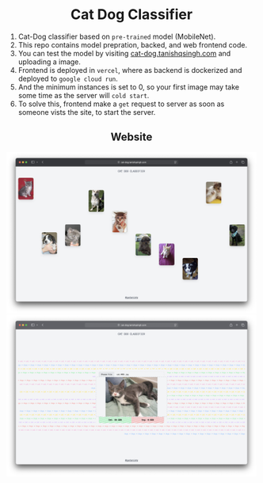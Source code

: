<h1 align="center">Cat Dog Classifier</h1>

1. Cat-Dog classifier based on `pre-trained` model (MobileNet).
2. This repo contains model prepration, backed, and web frontend code.
3. You can test the model by visiting [cat-dog.tanishqsingh.com](https://cat-dog.tanishqsingh.com) and uploading a image.
4. Frontend is deployed in `vercel`, where as backend is dockerized and deployed to `google cloud run`.
5. And the minimum instances is set to 0, so your first image may take some time as the server will `cold start`.
6. To solve this, frontend make a `get` request to server as soon as someone vists the site, to start the server.

<h2 align="center">Website</h2>

<img src="./preview/home-page.png" alt="home-page.png"/>

<img src="./preview/prediction-page.png" alt="prediction-page.png"/>
